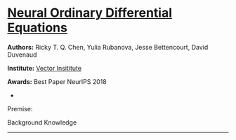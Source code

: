 # [Neural Ordinary Differential Equations](https://arxiv.org/abs/1806.07366)


**Authors:** Ricky T. Q. Chen, Yulia Rubanova, Jesse Bettencourt, David Duvenaud

**Institute:** [Vector Insititute](https://vectorinstitute.ai)

**Awards:** Best Paper NeurIPS 2018

-

Premise:

Background Knowledge

--------
